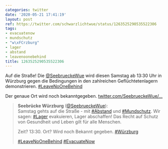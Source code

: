 ```yaml
---
categories: twitter
date: '2020-05-21 17:41:19'
layout: post
ref: https://twitter.com/schwarzlichtwue/status/1263525290535522306
tags:
- evacuatenow
- mundschutz
- "w\xFCrzburg"
- lager
- abstand
- leavenoonebehind
title: 1263525290535522306
---
```

Auf die Straße! Die [@SeebrueckeWue](https://twitter.com/SeebrueckeWue) wird diesen Samstag ab 13:30 Uhr in Würzburg gegen die Bedingungen in den zahlreichen Geflüchtetenlagern demonstrieren. [#LeaveNoOneBehind](/t/leavenoonebehind)



Der genaue Ort wird noch bekanntgegeben. [twitter.com/SeebrueckeWue/…](https://twitter.com/SeebrueckeWue/status/1263459975214641162)
> <b>Seebrücke Würzburg</b> ([@SeebrueckeWue](https://twitter.com/SeebrueckeWue)):  
>Samstag gehts auf die Straße - mit [#Abstand](/t/abstand) und [#Mundschutz](/t/mundschutz). Wir sagen: [#Lager](/t/lager) evakuieren, Lager abschaffen! Das Recht auf Schutz von Gesundheit und Leben gilt für alle Menschen.   
>  
>  
>  
>Zeit? 13:30. Ort? Wird noch Bekannt gegeben. [#Würzburg](/t/würzburg)  
>  
>  
>  
>[#LeaveNoOneBehind](/t/leavenoonebehind) [#EvacuateNow](/t/evacuatenow)   

